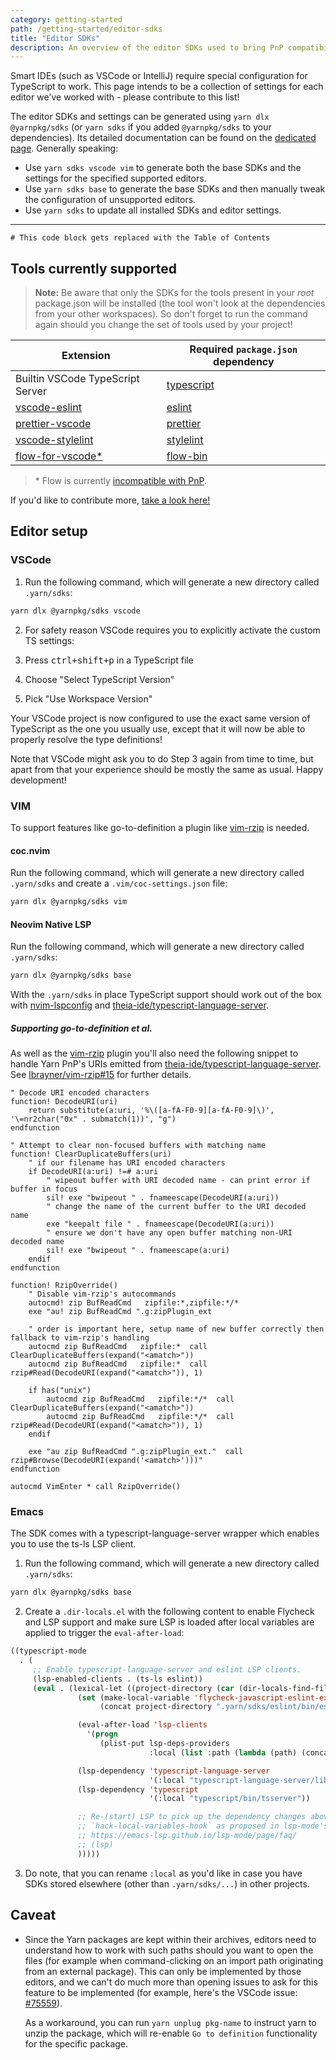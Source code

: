 ```yaml
---
category: getting-started
path: /getting-started/editor-sdks
title: "Editor SDKs"
description: An overview of the editor SDKs used to bring PnP compatibility to editors.
---
```


Smart IDEs (such as VSCode or IntelliJ) require special configuration for TypeScript to work. This page intends to be a collection of settings for each editor we've worked with - please contribute to this list!

The editor SDKs and settings can be generated using `yarn dlx @yarnpkg/sdks` (or `yarn sdks` if you added `@yarnpkg/sdks` to your dependencies). Its detailed documentation can be found on the [dedicated page](/sdks/cli/default).
Generally speaking:
- Use `yarn sdks vscode vim` to generate both the base SDKs and the settings for the specified supported editors.
- Use `yarn sdks base` to generate the base SDKs and then manually tweak the configuration of unsupported editors.
- Use `yarn sdks` to update all installed SDKs and editor settings.

---

```toc
# This code block gets replaced with the Table of Contents
```

## Tools currently supported

> **Note:** Be aware that only the SDKs for the tools present in your *root* package.json will be installed (the tool won't look at the dependencies from your other workspaces). So don't forget to run the command again should you change the set of tools used by your project!

| Extension | Required `package.json` dependency |
|---|---|
| Builtin VSCode TypeScript Server | [typescript](https://yarnpkg.com/package/typescript) |
| [vscode-eslint](https://marketplace.visualstudio.com/items?itemName=dbaeumer.vscode-eslint) | [eslint](https://yarnpkg.com/package/eslint) |
| [prettier-vscode](https://marketplace.visualstudio.com/items?itemName=esbenp.prettier-vscode) | [prettier](https://yarnpkg.com/package/prettier) |
| [vscode-stylelint](https://marketplace.visualstudio.com/items?itemName=stylelint.vscode-stylelint) | [stylelint](https://stylelint.io/) |
| [flow-for-vscode*](https://marketplace.visualstudio.com/items?itemName=flowtype.flow-for-vscode) | [flow-bin](https://flow.org/) |

> \* Flow is currently [incompatible with PnP](/features/pnp#incompatible).

If you'd like to contribute more, [take a look here!](https://github.com/yarnpkg/berry/blob/master/packages/yarnpkg-sdks/sources/generateSdk.ts)


## Editor setup

### VSCode

1. Run the following command, which will generate a new directory called `.yarn/sdks`:

```bash
yarn dlx @yarnpkg/sdks vscode
```

2. For safety reason VSCode requires you to explicitly activate the custom TS settings:

  1. Press <kbd>ctrl+shift+p</kbd> in a TypeScript file
  2. Choose "Select TypeScript Version"
  3. Pick "Use Workspace Version"

Your VSCode project is now configured to use the exact same version of TypeScript as the one you usually use, except that it will now be able to properly resolve the type definitions!

Note that VSCode might ask you to do Step 3 again from time to time, but apart from that your experience should be mostly the same as usual. Happy development!

### VIM

To support features like go-to-definition a plugin like [vim-rzip](https://github.com/lbrayner/vim-rzip) is needed.

#### coc.nvim

Run the following command, which will generate a new directory called `.yarn/sdks` and create a `.vim/coc-settings.json` file:

```bash
yarn dlx @yarnpkg/sdks vim
```

#### Neovim Native LSP

Run the following command, which will generate a new directory called `.yarn/sdks`:

```bash
yarn dlx @yarnpkg/sdks base
```

With the `.yarn/sdks` in place TypeScript support should work out of the box with [nvim-lspconfig](https://github.com/neovim/nvim-lspconfig) and [theia-ide/typescript-language-server](https://github.com/theia-ide/typescript-language-server).

##### Supporting go-to-definition et al.

As well as the [vim-rzip](https://github.com/lbrayner/vim-rzip) plugin you'll also need the following snippet to handle Yarn PnP's URIs emitted from [theia-ide/typescript-language-server](https://github.com/theia-ide/typescript-language-server). See [lbrayner/vim-rzip#15](https://github.com/lbrayner/vim-rzip/issues/15) for further details.

```vim
" Decode URI encoded characters
function! DecodeURI(uri)
    return substitute(a:uri, '%\([a-fA-F0-9][a-fA-F0-9]\)', '\=nr2char("0x" . submatch(1))', "g")
endfunction

" Attempt to clear non-focused buffers with matching name
function! ClearDuplicateBuffers(uri)
    " if our filename has URI encoded characters
    if DecodeURI(a:uri) !=# a:uri
        " wipeout buffer with URI decoded name - can print error if buffer in focus
        sil! exe "bwipeout " . fnameescape(DecodeURI(a:uri))
        " change the name of the current buffer to the URI decoded name
        exe "keepalt file " . fnameescape(DecodeURI(a:uri))
        " ensure we don't have any open buffer matching non-URI decoded name
        sil! exe "bwipeout " . fnameescape(a:uri)
    endif
endfunction

function! RzipOverride()
    " Disable vim-rzip's autocommands
    autocmd! zip BufReadCmd   zipfile:*,zipfile:*/*
    exe "au! zip BufReadCmd ".g:zipPlugin_ext

    " order is important here, setup name of new buffer correctly then fallback to vim-rzip's handling
    autocmd zip BufReadCmd   zipfile:*  call ClearDuplicateBuffers(expand("<amatch>"))
    autocmd zip BufReadCmd   zipfile:*  call rzip#Read(DecodeURI(expand("<amatch>")), 1)

    if has("unix")
        autocmd zip BufReadCmd   zipfile:*/*  call ClearDuplicateBuffers(expand("<amatch>"))
        autocmd zip BufReadCmd   zipfile:*/*  call rzip#Read(DecodeURI(expand("<amatch>")), 1)
    endif

    exe "au zip BufReadCmd ".g:zipPlugin_ext."  call rzip#Browse(DecodeURI(expand('<amatch>')))"
endfunction

autocmd VimEnter * call RzipOverride()
```

### Emacs

The SDK comes with a typescript-language-server wrapper which enables you to use the ts-ls LSP client.

1. Run the following command, which will generate a new directory called `.yarn/sdks`:

```bash
yarn dlx @yarnpkg/sdks base
```

2. Create a `.dir-locals.el` with the following content to enable Flycheck and LSP support and make sure LSP is loaded after local variables are applied to trigger the `eval-after-load`:

```lisp
((typescript-mode
  . (
     ;; Enable typescript-language-server and eslint LSP clients.
     (lsp-enabled-clients . (ts-ls eslint))
     (eval . (lexical-let ((project-directory (car (dir-locals-find-file default-directory))))
               (set (make-local-variable 'flycheck-javascript-eslint-executable)
                    (concat project-directory ".yarn/sdks/eslint/bin/eslint.js"))

               (eval-after-load 'lsp-clients
                 '(progn
                    (plist-put lsp-deps-providers
                               :local (list :path (lambda (path) (concat project-directory ".yarn/sdks/" path))))))

               (lsp-dependency 'typescript-language-server
                               '(:local "typescript-language-server/lib/cli.js"))
               (lsp-dependency 'typescript
                               '(:local "typescript/bin/tsserver"))

               ;; Re-(start) LSP to pick up the dependency changes above. Or use
               ;; `hack-local-variables-hook` as proposed in lsp-mode's FAQ:
               ;; https://emacs-lsp.github.io/lsp-mode/page/faq/
               ;; (lsp)
               )))))
```

3. Do note, that you can rename `:local` as you'd like in case you have SDKs stored elsewhere (other than `.yarn/sdks/...`) in other projects.

## Caveat

- Since the Yarn packages are kept within their archives, editors need to understand how to work with such paths should you want to open the files (for example when command-clicking on an import path originating from an external package). This can only be implemented by those editors, and we can't do much more than opening issues to ask for this feature to be implemented (for example, here's the VSCode issue: [#75559](https://github.com/microsoft/vscode/issues/75559)).

  As a workaround, you can run `yarn unplug pkg-name` to instruct yarn to unzip the package, which will re-enable `Go to definition` functionality for the specific package.
